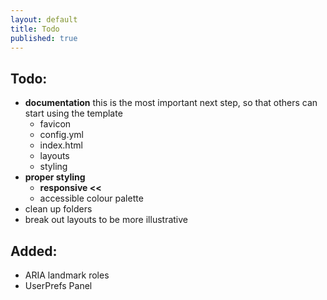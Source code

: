 ```yaml
---
layout: default
title: Todo
published: true
---
```

## Todo:
- **documentation** this is the most important next step, so that others can start using the template
  - favicon
  - config.yml
  - index.html
  - layouts
  - styling
- **proper styling**
  - **responsive <<** 
  - accessible colour palette
- clean up folders
- break out layouts to be more illustrative


## Added:
- ARIA landmark roles
- UserPrefs Panel
